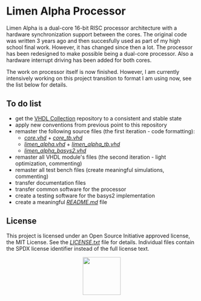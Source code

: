 # Limen Alpha Processor

Limen Alpha is a dual-core 16-bit RISC processor architecture with a hardware synchronization support between the cores. The original code was written 3 years ago and then succesfully used as part of my high school final work. However, it has changed since then a lot. The processor has been redesigned to make possible being a dual-core processor. Also a hardware interrupt driving has been added for both cores.

The work on processor itself is now finished. However, I am currently intensively working on this project transition to format I am using now, see the list below for details.

## To do list
* get the [VHDL Collection](https://github.com/dominiksalvet/vhdl_collection) repository to a consistent and stable state
* apply new conventions from previous point to this repository
* remaster the following source files (the first iteration - code formatting):
  * [*core.vhd*](src/core.vhd) + [*core_tb.vhd*](sim/core_tb.vhd)
  * [*limen_alpha.vhd*](src/limen_alpha.vhd) + [*limen_alpha_tb.vhd*](sim/limen_alpha_tb.vhd)
  * [*limen_alpha_basys2.vhd*](impl/basys2/src/limen_alpha_basys2.vhd)
* remaster all VHDL module's files (the second iteration - light optimization, commenting)
* remaster all test bench files (create meaningful simulations, commenting)
* transfer documentation files
* transfer common software for the processor
* create a testing software for the basys2 implementation
* create a meaningful [*README.md*](README.md) file

## License

This project is licensed under an Open Source Initiative approved license, the MIT License. See the [*LICENSE.txt*](LICENSE.txt) file for details. Individual files contain the SPDX license identifier instead of the full license text.

<p align="center">
  <a href="http://opensource.org/">
    <img src="https://opensource.org/files/osi_logo_bold_300X400_90ppi.png" width="100">
  </a>
</p>
